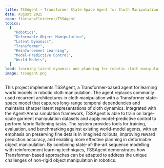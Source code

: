 ```yaml
---
title: TSSAgent — Transformer State-Space Agent for Cloth Manipulation  
date: August 2025 
repo: florianpfleiderer/TSSAgent  
topics:
  [
    "Robotics",
    "Deformable-Object Manipulation",
    "Latent Dynamics",
    "Transformer",
    "Reinforcement Learning",
    "Model-Predictive Control",
    "World Models",
  ]
lead: learning latent dynamics and planning for robotic cloth manipulation using a Transformer-based state-space model
image: tssagent.png 
---
```

This project implements TSSAgent, a Transformer-based agent for learning world models in robotic cloth manipulation. The agent replaces commonly used recurrent architectures in cloth manipulation with a Transformer state-space model that captures long-range temporal dependencies and maintains sharper latent representations of cloth dynamics. Integrated with the Agent-Arena simulation framework, TSSAgent is able to train on large-scale garment manipulation datasets and apply model-predictive control to perform fabric flattening tasks. The system provides tools for training, evaluation, and benchmarking against existing world-model agents, with an emphasis on preserving fine details in imagined rollouts, improving reward prediction accuracy, and enabling more effective planning in deformable object manipulation. By combining state-of-the-art sequence modelling with reinforcement learning techniques, TSSAgent demonstrates how Transformer-based approaches can be adapted to address the unique challenges of non-rigid object manipulation in robotics.
